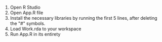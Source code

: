 1. Open R Studio
2. Open App.R file
3. Install the necessary libraries by running the first 5 lines, after deleting the "#" symbols.
4. Load Work.rda to your workspace
5. Run App.R in its entirety
